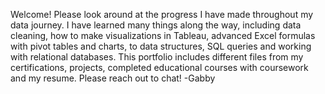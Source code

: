 Welcome! 
  Please look around at the progress I have made throughout my data journey. 
  I have learned many things along the way, including data cleaning, how to make visualizations in Tableau, advanced Excel formulas with pivot tables and charts, to data structures, SQL queries and working with relational databases.
  This portfolio includes different files from my certifications, projects, completed educational courses with coursework and my resume.
  Please reach out to chat!
  -Gabby
